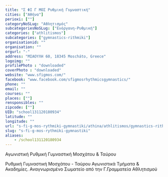 ```yaml
---
title: "Σ ΦΙ Γ ΜΟΣ Ρυθμική Γυμναστική"
cities: ["Αθήνα"]
perioxi: [""]
categoryNoSLug: "Αθλητισμός"
subcategoriesNoSLug: ["Ενόργανη-Ρυθμική"]
categories: ["athlitismos"]
subcategories: ["gymnastics-rithmiki"]
organisationid: ""
organisation: ""
orgurl: "-"
address: "ΜΙΑΟΥΛΗ 60, 18345 Moscháto, Greece"
logoimg: ""
profilePhoto : "downloaded"
coverPhoto : "downloaded"
website: "www.sfigmos.com/"
facebook: "www.facebook.com/sfigmosrhythmicsgymnastics/"
phone: ""
email: ""
courses: ""
places: [""]
rensponsibles: ""
zipcode: [""]
UID: "school131120180934"
latitude: ""
longitude: ""
url: "s-fi-g-mos-rythmiki-gymnastiki/athina/athlitismos/gymnastics-rithmiki"
slug: "s-fi-g-mos-rythmiki-gymnastiki"
aliases:
    - /school131120180934
---
```



Αγωνιστική Ρυθμική Γυμναστική Μοσχάτου &amp; Ταύρου

Ρυθμική Γυμναστική Μοσχάτου - Ταύρου Αγωνιστικά Τμήματα &amp; Ακαδημίες. Αναγνωρισμένο Σωματείο από την Γ.Γραμματεία Αθλητισμού